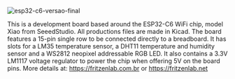 ![esp32-c6-versao-final](https://github.com/clovisf/ESP32-C6-development-board/assets/989006/b930fd69-c704-4c7e-b288-a137200086bd)

This is a development board based around the ESP32-C6 WiFi chip, model Xiao from SeeedStudio. All productions files are made in Kicad. The board features a 15-pin single row to be connected directly to a breadboard.
It has slots for a LM35 temperature sensor, a DHT11 temperature and humidity sensor and a WS2812 neopixel addressable RGB LED. It also contains a 3.3V LM1117 voltage regulator to power the chip when offering 5V on the board pins.
More details at: https://fritzenlab.com.br or https://fritzenlab.net

